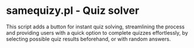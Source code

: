 # samequizy.pl - Quiz solver

This script adds a button for instant quiz solving, streamlining the process and providing users with a quick option to complete quizzes effortlessly, by selecting possible quiz results beforehand, or with random answers.
